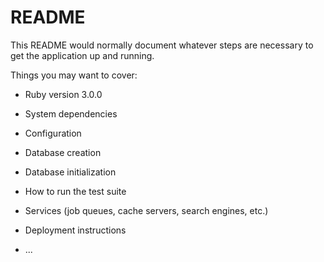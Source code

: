 # README

This README would normally document whatever steps are necessary to get the
application up and running.

Things you may want to cover:

* Ruby version
  3.0.0

* System dependencies

* Configuration

* Database creation

* Database initialization

* How to run the test suite

* Services (job queues, cache servers, search engines, etc.)

* Deployment instructions

* ...
